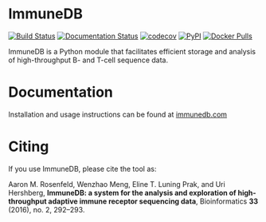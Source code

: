 ImmuneDB
========

[![Build Status](https://img.shields.io/travis/arosenfeld/immunedb/master.svg)](https://travis-ci.org/arosenfeld/immunedb)
[![Documentation Status](https://readthedocs.org/projects/immunedb/badge/?version=latest)](https://immunedb.readthedocs.io/en/latest/?badge=latest)
[![codecov](https://codecov.io/gh/arosenfeld/immunedb/branch/master/graph/badge.svg)](https://codecov.io/gh/arosenfeld/immunedb)
[![PyPI](https://img.shields.io/pypi/v/immunedb.svg)](https://pypi.python.org/pypi/ImmuneDB)
[![Docker Pulls](https://img.shields.io/docker/pulls/arosenfeld/immunedb.svg)](https://hub.docker.com/r/arosenfeld/immunedb)

ImmuneDB is a Python module that facilitates efficient storage and analysis of
high-throughput B- and T-cell sequence data.

# Documentation
Installation and usage instructions can be found at [immunedb.com](http://immunedb.com)

# Citing
If you use ImmuneDB, please cite the tool as:

Aaron M. Rosenfeld, Wenzhao Meng, Eline T. Luning Prak, and Uri Hershberg,
**ImmuneDB: a system for the analysis and exploration of high-throughput
adaptive immune receptor sequencing data**, Bioinformatics **33** (2016), no. 2,
292–293.
